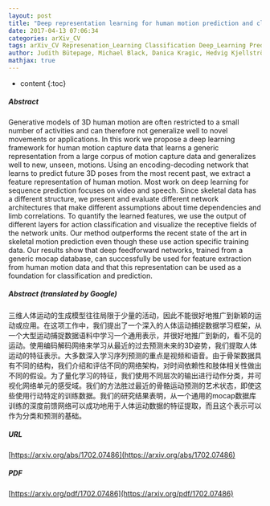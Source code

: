 ```yaml
---
layout: post
title: "Deep representation learning for human motion prediction and classification"
date: 2017-04-13 07:06:34
categories: arXiv_CV
tags: arXiv_CV Represenation_Learning Classification Deep_Learning Prediction Relation
author: Judith Bütepage, Michael Black, Danica Kragic, Hedvig Kjellström
mathjax: true
---
```


* content
{:toc}

##### Abstract
Generative models of 3D human motion are often restricted to a small number of activities and can therefore not generalize well to novel movements or applications. In this work we propose a deep learning framework for human motion capture data that learns a generic representation from a large corpus of motion capture data and generalizes well to new, unseen, motions. Using an encoding-decoding network that learns to predict future 3D poses from the most recent past, we extract a feature representation of human motion. Most work on deep learning for sequence prediction focuses on video and speech. Since skeletal data has a different structure, we present and evaluate different network architectures that make different assumptions about time dependencies and limb correlations. To quantify the learned features, we use the output of different layers for action classification and visualize the receptive fields of the network units. Our method outperforms the recent state of the art in skeletal motion prediction even though these use action specific training data. Our results show that deep feedforward networks, trained from a generic mocap database, can successfully be used for feature extraction from human motion data and that this representation can be used as a foundation for classification and prediction.

##### Abstract (translated by Google)
三维人体运动的生成模型往往局限于少量的活动，因此不能很好地推广到新颖的运动或应用。在这项工作中，我们提出了一个深入的人体运动捕捉数据学习框架，从一个大型运动捕捉数据语料中学习一个通用表示，并很好地推广到新的，看不见的运动。使用编码解码网络来学习从最近的过去预测未来的3D姿势，我们提取人体运动的特征表示。大多数深入学习序列预测的重点是视频和语音。由于骨架数据具有不同的结构，我们介绍和评估不同的网络架构，对时间依赖性和肢体相关性做出不同的假设。为了量化学习的特征，我们使用不同层次的输出进行动作分类，并可视化网络单元的感受域。我们的方法胜过最近的骨骼运动预测的艺术状态，即使这些使用行动特定的训练数据。我们的研究结果表明，从一个通用的mocap数据库训练的深度前馈网络可以成功地用于人体运动数据的特征提取，而且这个表示可以作为分类和预测的基础。

##### URL
[https://arxiv.org/abs/1702.07486](https://arxiv.org/abs/1702.07486)

##### PDF
[https://arxiv.org/pdf/1702.07486](https://arxiv.org/pdf/1702.07486)

